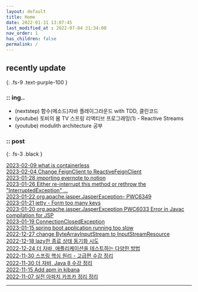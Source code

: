 ```yaml
---
layout: default
title: Home
date: 2022-01-31 13:07:45
last_modified_at : 2022-07-04 21:34:00
nav_order: 1
has_children: false
permalink: /
---
```

 
## recently update
{: .fs-9 .text-purple-100 }

### :: ing..

- (nextstep) 함수(메소드)자바 플레이그라운드 with TDD, 클린코드  
- (youtube) 토비의 봄 TV 스프링 리액티브 프로그래밍(1) - Reactive Streams  
- (youtube) modulith architecture 공부

### :: post

{: .fs-3 .black }

[2023-02-09 what is containerless](./docs/patterns/containerless.md)  
[2023-02-04 Change FeignClient to ReactiveFeignClient](./docs/msa/feign/change_feignClient_to_reactiveFeignClient.md)  
[2023-01-28 importing evernote to notion](./docs/etc/importing_evernote.md)  
[2023-01-26 Either re-interrupt this method or rethrow the "InterruptedException" ...](./docs/quality/sonarqube/S2142.md)  
[2023-01-22 org.apache.jasper.JasperException- PWC6349](./docs/errors/jasperException_pwc6349.md)    
[2023-01-21 jetty - Form too many keys](./docs/errors/jetty_form_too_many_keys.md)  
[2023-01-20 org.apache.jasper.JasperException PWC6033 Error in Javac compilation for JSP](./docs/errors/jetty_jasperException_pwc6033.md)  
[2023-01-19 ConnectionClosedException](./docs/msa/nginx/connectionClosedException.md)  
[2023-01-15 spring boot application running too slow](./docs/msa/spring/spring_boot_running_too_slow.md)  
[2022-12-27 change ByteArrayInputStream to InputStreamResource](./docs/msa/java/changeinputstream.md)  
[2022-12-18 lazy한 종료 상태 동기화 시도](./docs/sub-projects/lazy_status_sync.md)  
[2022-12-24 더 자바, 애플리케이션을 테스트하는 다양한 방법](./docs/mooc/inflearn/java_app_test.md)  
[2022-11-30 스프링 핵심 원리 - 고급편 수강 정리](./docs/mooc/inflearn/spring_core_advance.md)  
[2022-11-30 더 자바, Java 8 수강 정리](./docs/mooc/inflearn/the_java8.md)  
[2022-11-15 Add apm in kibana](./docs/quality/monitoring/add_apm_in_kibana.md)  
[2022-11-07 실전 아파치 카프카 정리 정리](./docs/clipping/msa/apachekafka.md)   

---
